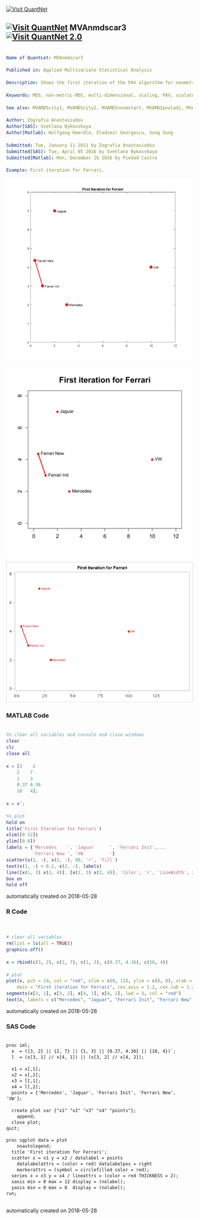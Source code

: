 [<img src="https://github.com/QuantLet/Styleguide-and-FAQ/blob/master/pictures/banner.png" width="888" alt="Visit QuantNet">](http://quantlet.de/)

## [<img src="https://github.com/QuantLet/Styleguide-and-FAQ/blob/master/pictures/qloqo.png" alt="Visit QuantNet">](http://quantlet.de/) **MVAnmdscar3** [<img src="https://github.com/QuantLet/Styleguide-and-FAQ/blob/master/pictures/QN2.png" width="60" alt="Visit QuantNet 2.0">](http://quantlet.de/)

```yaml

Name of QuantLet: MVAnmdscar3

Published in: Applied Multivariate Statistical Analysis

Description: Shows the first iteration of the PAV algorithm for nonmetric MDS for car brands data.

Keywords: MDS, non-metric-MDS, multi-dimensional, scaling, PAV, violators, plot, graphical representation, sas

See also: MVAMDScity1, MVAMDScity2, MVAMDSnonmstart, MVAMDSpooladj, MVAmdscarm, MVAnmdscar2, MVAnmdscar3, MVAcarrankings, PAVAlgo

Author: Zografia Anastasiadou
Author[SAS]: Svetlana Bykovskaya
Author[Matlab]: Wolfgang Haerdle, Vladimir Georgescu, Song Song

Submitted: Tue, January 11 2011 by Zografia Anastasiadou
Submitted[SAS]: Tue, April 05 2016 by Svetlana Bykovskaya
Submitted[Matlab]: Mon, December 16 2016 by Piedad Castro

Example: First iteration for Ferrari.

```

![Picture1](MVAnmdscar3_matlab.png)

![Picture2](MVAnmdscar3_r.png)

![Picture3](MVAnmdscar3_sas.png)

### MATLAB Code
```matlab

%% clear all variables and console and close windows
clear
clc
close all

x = [3    2
    2    7
    1    3
    0.37 4.36
    10   4];

x = x';

%% plot
hold on
title('First Iteration for Ferrari')
xlim([0 12])
ylim([0 8])
labels = {'Mercedes    ', 'Jaguar      ', 'Ferrari Init',...
          'Ferrari New ', 'VW          '}
scatter(x(1, :), x(2, :), 90, 'r', 'fill')
text(x(1, :) + 0.2, x(2, :), labels)
line([x(1, 3) x(1, 4)], [x(2, 3) x(2, 4)], 'Color', 'r', 'LineWidth', 2)
box on
hold off

```

automatically created on 2018-05-28

### R Code
```r


# clear all variables
rm(list = ls(all = TRUE))
graphics.off()

x = rbind(c(3, 2), c(2, 7), c(1, 3), c(0.37, 4.36), c(10, 4))

# plot
plot(x, pch = 19, col = "red", xlim = c(0, 12), ylim = c(0, 8), xlab = "", ylab = "", 
    main = "First iteration for Ferrari", cex.axis = 1.2, cex.lab = 1.2, cex.main = 1.8)
segments(x[3, 1], x[3, 2], x[4, 1], x[4, 2], lwd = 3, col = "red")
text(x, labels = c("Mercedes", "Jaguar", "Ferrari Init", "Ferrari New", "VW"), pos = 4) 

```

automatically created on 2018-05-28

### SAS Code
```sas

proc iml;
  x  = ({3, 2} || {2, 7} || {1, 3} || {0.37, 4.36} || {10, 4})`;
  l  = (x[3, 1] // x[4, 1]) || (x[3, 2] // x[4, 2]);
  
  x1 = x[,1];
  x2 = x[,2];
  x3 = l[,1];
  x4 = l[,2];
  points = {'Mercedes', 'Jaguar', 'Ferrari Init', 'Ferrari New', 'VW'};
  
  create plot var {"x1" "x2" "x3" "x4" "points"};
    append;
  close plot;
quit;

proc sgplot data = plot
    noautolegend;
  title 'First iteration for Ferrari';
  scatter x = x1 y = x2 / datalabel = points 
    datalabelattrs = (color = red) datalabelpos = right
    markerattrs = (symbol = circlefilled color = red);
  series x = x3 y = x4 / lineattrs = (color = red THICKNESS = 2);
  xaxis min = 0 max = 12 display = (nolabel);
  yaxis min = 0 max = 8  display = (nolabel); 
run;


```

automatically created on 2018-05-28